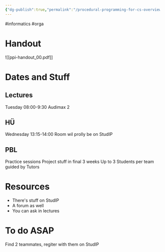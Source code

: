```yaml
---
{"dg-publish":true,"permalink":"/procedural-programming-for-cs-overview/"}
---
```


#informatics #orga
# Handout
![[ppi-handout_00.pdf]]

# Dates and Stuff
## Lectures
Tuesday 08:00-9:30
Audimax 2
## HÜ
Wednesday 13:15-14:00
Room wil prolly be on StudIP
## PBL
Practice sessions
Project stuff in final 3 weeks
Up to 3 Students per team
guided by Tutors
# Resources
- There's stuff on StudIP
- A forum as well
- You can ask in lectures

# To do ASAP
Find 2 teammates, regiter with them on StudIP

